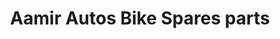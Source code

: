 ---
title: "Aamir Autos Bike Spares parts"
url: /karachi/aamir-autos-bike-spares-parts/
shop: motorcycle
---